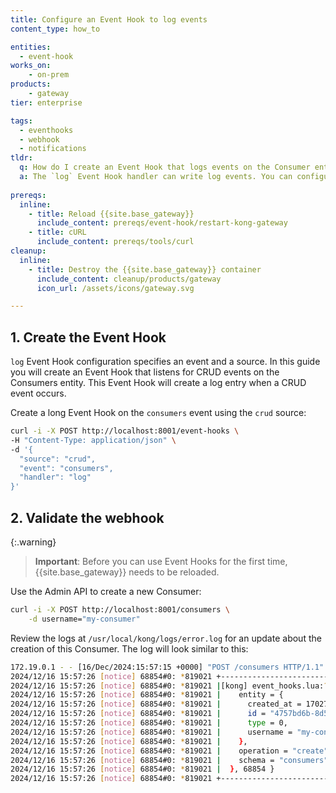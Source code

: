```yaml
---
title: Configure an Event Hook to log events
content_type: how_to

entities:
  - event-hook
works_on:
    - on-prem
products:
    - gateway
tier: enterprise

tags:
  - eventhooks
  - webhook
  - notifications
tldr: 
  q: How do I create an Event Hook that logs events on the Consumer entity.
  a: The `log` Event Hook handler can write log events. You can configure an Event Hook using the `log` handler to write to the log file every time a CRUD event happens on the Consumer entity by issuing a `POST` request to the `/event-hooks` endpoint. 
  
prereqs:
  inline:
    - title: Reload {{site.base_gateway}}
      include_content: prereqs/event-hook/restart-kong-gateway
    - title: cURL
      include_content: prereqs/tools/curl
cleanup:
  inline:
    - title: Destroy the {{site.base_gateway}} container
      include_content: cleanup/products/gateway
      icon_url: /assets/icons/gateway.svg

---
```



## 1. Create the Event Hook

`log` Event Hook configuration specifies an event and a source. In this guide you will create an Event Hook that listens for CRUD events on the Consumers entity. This Event Hook will create a log entry when a CRUD event occurs. 

Create a long Event Hook on the `consumers` event using the `crud` source: 

```sh
curl -i -X POST http://localhost:8001/event-hooks \
-H "Content-Type: application/json" \
-d '{
  "source": "crud",
  "event": "consumers",
  "handler": "log"
}'
```


## 2. Validate the webhook

{:.warning}
> **Important**:  Before you can use Event Hooks for the first time, {{site.base_gateway}} needs to be reloaded.

Use the Admin API to create a new Consumer: 

```sh
curl -i -X POST http://localhost:8001/consumers \
    -d username="my-consumer"
```

Review the logs at `/usr/local/kong/logs/error.log` for an update about the creation of this Consumer. The log will look similar to this: 
 
```sh   
172.19.0.1 - - [16/Dec/2024:15:57:15 +0000] "POST /consumers HTTP/1.1" 409 147 "-" "HTTPie/2.4.0"
2024/12/16 15:57:26 [notice] 68854#0: *819021 +--------------------------------------------------+, context: ngx.timer, client: 172.19.0.1, server: 0.0.0.0:8001
2024/12/16 15:57:26 [notice] 68854#0: *819021 |[kong] event_hooks.lua:?:452 "log callback: " { "consumers", "crud", {|, context: ngx.timer, client: 172.19.0server: 0.0.0.0:8001
2024/12/16 15:57:26 [notice] 68854#0: *819021 |    entity = {                                    |, context: ngx.timer, client: 172.19.0.1, server: 0.0.0.0:8001
2024/12/16 15:57:26 [notice] 68854#0: *819021 |      created_at = 1702735046,                    |, context: ngx.timer, client: 172.19.0.1, server: 0.0.0.0:8001
2024/12/16 15:57:26 [notice] 68854#0: *819021 |      id = "4757bd6b-8d54-4b08-bf24-01e346a9323e",|, context: ngx.timer, client: 172.19.0.1, server: 0.0.0.0:8001
2024/12/16 15:57:26 [notice] 68854#0: *819021 |      type = 0,                                   |, context: ngx.timer, client: 172.19.0.1, server: 0.0.0.0:8001
2024/12/16 15:57:26 [notice] 68854#0: *819021 |      username = "my-consumer"               |, context: ngx.timer, client: 172.19.0.1, server: 0.0.0.0:8001
2024/12/16 15:57:26 [notice] 68854#0: *819021 |    },                                            |, context: ngx.timer, client: 172.19.0.1, server: 0.0.0.0:8001
2024/12/16 15:57:26 [notice] 68854#0: *819021 |    operation = "create",                         |, context: ngx.timer, client: 172.19.0.1, server: 0.0.0.0:8001
2024/12/16 15:57:26 [notice] 68854#0: *819021 |    schema = "consumers"                          |, context: ngx.timer, client: 172.19.0.1, server: 0.0.0.0:8001
2024/12/16 15:57:26 [notice] 68854#0: *819021 |  }, 68854 }                                      |, context: ngx.timer, client: 172.19.0.1, server: 0.0.0.0:8001
2024/12/16 15:57:26 [notice] 68854#0: *819021 +--------------------------------------------------+, context: ngx.timer, client: 172.19.0.1, server: 0.0.0.0:8001
```